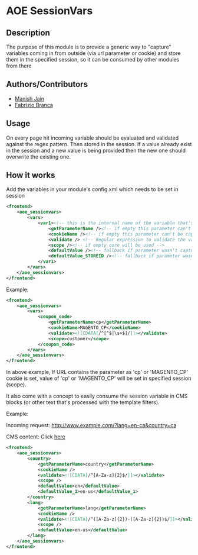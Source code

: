 # AOE SessionVars

## Description

The purpose of this module is to provide a generic way to "capture" variables coming in from outside (via url parameter or cookie) and store them in the specified session, so it can be consumed by other modules from there

## Authors/Contributors

- [Manish Jain](https://github.com/manish172)
- [Fabrizio Branca](https://github.com/fbrnc)

## Usage

On every page hit incoming variable should be evaluated and validated against the regex pattern. Then stored in the session. If a value already exist in the session and a new value is being provided then the new one should overwrite the existing one.

## How it works

Add the variables in your module's config.xml which needs to be set in session
```xml
<frontend>
	<aoe_sessionvars>
		<vars>
			<var1><!-- this is the internal name of the variable that's used to store/access the value from the core/customer/checkout session -->
				<getParameterName /><!-- if empty this parameter can't be captured by url -->
				<cookieName /><!-- if empty this parameter can't be captured by cookie -->
				<validate /> <!-- Regular expression to validate the value of parameter -->
				<scope /><!-- if empty core will be used -->
				<defaultValue /><!-- fallback if parameter wasn't captured before -->
				<defaultValue_STOREID /><!-- fallback if parameter wasn't captured before. Replace the storeId with actual STORE ID -->
			</var1>
		</vars>
	</aoe_sessionvars>
</frontend>
```

Example:
```xml
<frontend>
	<aoe_sessionvars>
		<vars>
			<coupon_code>
				<getParameterName>cp</getParameterName>
				<cookieName>MAGENTO_CP</cookieName>
				<validate><![CDATA[/^[^$|\s+$]/]]></validate>
				<scope>customer</scope>
			</coupon_code>
		</vars>
	</aoe_sessionvars>
</frontend>
```

In above example, If URL contains the parameter as 'cp' or 'MAGENTO_CP' cookie is set, value of 'cp' or 'MAGENTO_CP' will be set in specified session (scope).

It also come with a concept to easily consume the session variable in CMS blocks (or other text that's processed with the
template filters).

Example:

Incoming request: http://www.example.com/?lang=en-ca&country=ca

CMS content: Click <a href="http://www.domain.com/{{sessionVar code=country}}/?lang={{sessionVar code=lang}}">here</a>

```xml
<frontend>
	<aoe_sessionvars>
		<country>
			<getParameterName>country</getParameterName>
			<cookieName />
			<validate><![CDATA[/^[A-Za-z]{2}$/]]></validate>
			<scope />
			<defaultValue>en</defaultValue>
			<defaultValue_1>en-us</defaultValue_1>
		</country>
		<lang>
			<getParameterName>lang</getParameterName>
			<cookieName />
			<validate><![CDATA[/^([A-Za-z]{2})-([A-Za-z]{2})$/]]></validate>
			<scope />
			<defaultValue>en-us</defaultValue>
		</lang>
	</aoe_sessionvars>
</frontend>
```